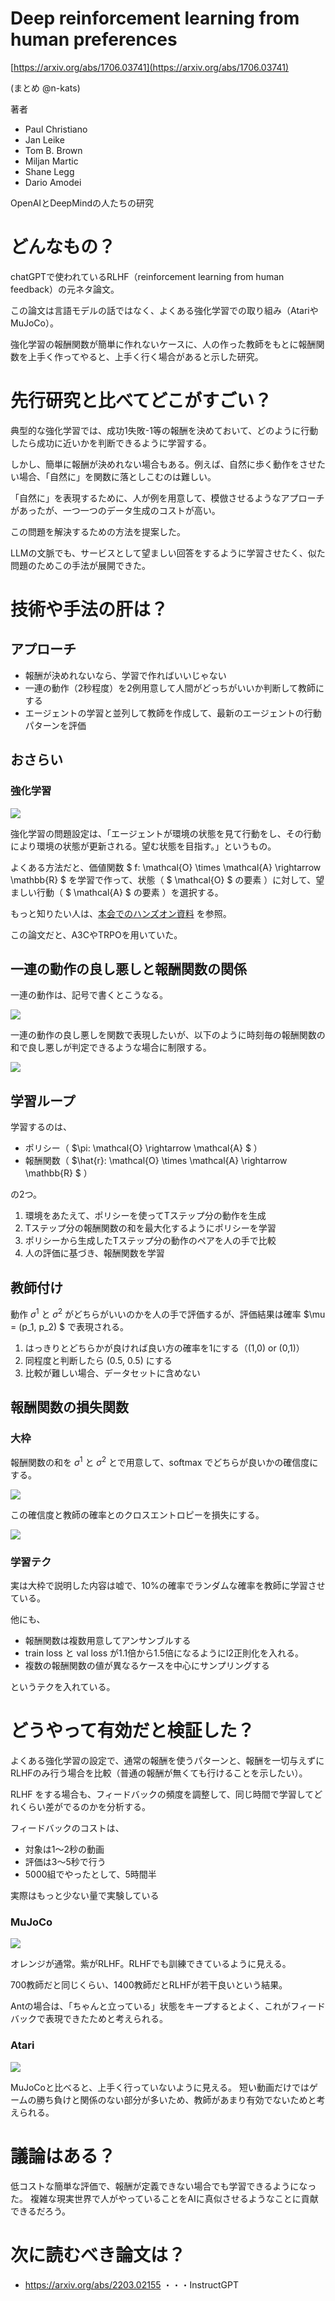 # Deep reinforcement learning from human preferences

[https://arxiv.org/abs/1706.03741](https://arxiv.org/abs/1706.03741)

(まとめ @n-kats)

著者
* Paul Christiano
* Jan Leike
* Tom B. Brown
* Miljan Martic
* Shane Legg
* Dario Amodei

OpenAIとDeepMindの人たちの研究

# どんなもの？
chatGPTで使われているRLHF（reinforcement learning from human feedback）の元ネタ論文。

この論文は言語モデルの話ではなく、よくある強化学習での取り組み（AtariやMuJoCo）。

強化学習の報酬関数が簡単に作れないケースに、人の作った教師をもとに報酬関数を上手く作ってやると、上手く行く場合があると示した研究。

# 先行研究と比べてどこがすごい？
典型的な強化学習では、成功1失敗-1等の報酬を決めておいて、どのように行動したら成功に近いかを判断できるように学習する。

しかし、簡単に報酬が決めれない場合もある。例えば、自然に歩く動作をさせたい場合、「自然に」を関数に落としこむのは難しい。

「自然に」を表現するために、人が例を用意して、模倣させるようなアプローチがあったが、一つ一つのデータ生成のコストが高い。

この問題を解決するための方法を提案した。

LLMの文脈でも、サービスとして望ましい回答をするように学習させたく、似た問題のためこの手法が展開できた。


# 技術や手法の肝は？

## アプローチ
* 報酬が決めれないなら、学習で作ればいいじゃない
* 一連の動作（2秒程度）を2例用意して人間がどっちがいいか判断して教師にする
* エージェントの学習と並列して教師を作成して、最新のエージェントの行動パターンを評価

## おさらい
### 強化学習

![](./RLHF_1706.03741/rl.png)

強化学習の問題設定は、「エージェントが環境の状態を見て行動をし、その行動により環境の状態が更新される。望む状態を目指す。」というもの。

よくある方法だと、価値関数 $ f: \mathcal{O} \times \mathcal{A} \rightarrow \mathbb{R} $ を学習で作って、状態（ $ \mathcal{O} $ の要素 ）に対して、望ましい行動（ $ \mathcal{A} $ の要素 ）を選択する。

もっと知りたい人は、[本会でのハンズオン資料](https://qiita.com/n_kats_/items/932ca8dccab66f3255ed) を参照。

この論文だと、A3CやTRPOを用いていた。

## 一連の動作の良し悪しと報酬関数の関係
一連の動作は、記号で書くとこうなる。

![](./RLHF_1706.03741/segment.png)

一連の動作の良し悪しを関数で表現したいが、以下のように時刻毎の報酬関数の和で良し悪しが判定できるような場合に制限する。

![](./RLHF_1706.03741/preferences.png)

## 学習ループ
学習するのは、

* ポリシー（ $\pi: \mathcal{O} \rightarrow \mathcal{A} $ ）
* 報酬関数（ $\hat{r}: \mathcal{O} \times \mathcal{A} \rightarrow \mathbb{R} $ ） 

の2つ。

1. 環境をあたえて、ポリシーを使ってTステップ分の動作を生成
2. Tステップ分の報酬関数の和を最大化するようにポリシーを学習
3. ポリシーから生成したTステップ分の動作のペアを人の手で比較
4. 人の評価に基づき、報酬関数を学習

## 教師付け
動作 $\sigma^1$ と $\sigma^2$ がどちらがいいのかを人の手で評価するが、評価結果は確率 $\mu = (p_1, p_2) $ で表現される。

1. はっきりとどちらかが良ければ良い方の確率を1にする（(1,0) or (0,1)）
1. 同程度と判断したら (0.5, 0.5) にする
1. 比較が難しい場合、データセットに含めない

## 報酬関数の損失関数
### 大枠

報酬関数の和を $\sigma^1$ と $\sigma^2$ とで用意して、softmax でどちらが良いかの確信度にする。

![](./RLHF_1706.03741/prob.png)

この確信度と教師の確率とのクロスエントロピーを損失にする。

![](./RLHF_1706.03741/loss.png)

### 学習テク
実は大枠で説明した内容は嘘で、10%の確率でランダムな確率を教師に学習させている。

他にも、
* 報酬関数は複数用意してアンサンブルする
* train loss と val loss が1.1倍から1.5倍になるようにl2正則化を入れる。
* 複数の報酬関数の値が異なるケースを中心にサンプリングする

というテクを入れている。

# どうやって有効だと検証した？
よくある強化学習の設定で、通常の報酬を使うパターンと、報酬を一切与えずにRLHFのみ行う場合を比較（普通の報酬が無くても行けることを示したい）。

RLHF をする場合も、フィードバックの頻度を調整して、同じ時間で学習してどれくらい差がでるのかを分析する。

フィードバックのコストは、
* 対象は1〜2秒の動画
* 評価は3〜5秒で行う
* 5000組でやったとして、5時間半

実際はもっと少ない量で実験している

### MuJoCo

![](./RLHF_1706.03741/result_mujoco.png)

オレンジが通常。紫がRLHF。RLHFでも訓練できているように見える。

700教師だと同じくらい、1400教師だとRLHFが若干良いという結果。

Antの場合は、「ちゃんと立っている」状態をキープするとよく、これがフィードバックで表現できたためと考えられる。


### Atari

![](./RLHF_1706.03741/result_atari.png)

MuJoCoと比べると、上手く行っていないように見える。
短い動画だけではゲームの勝ち負けと関係のない部分が多いため、教師があまり有効でないためと考えられる。

# 議論はある？
低コストな簡単な評価で、報酬が定義できない場合でも学習できるようになった。
複雑な現実世界で人がやっていることをAIに真似させるようなことに貢献できるだろう。

# 次に読むべき論文は？
* https://arxiv.org/abs/2203.02155 ・・・InstructGPT